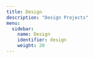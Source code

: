 ```yaml
---
title: Design
description: "Design Projects"
menu:
  sidebar:
    name: Design
    identifier: design
    weight: 20
---
```


